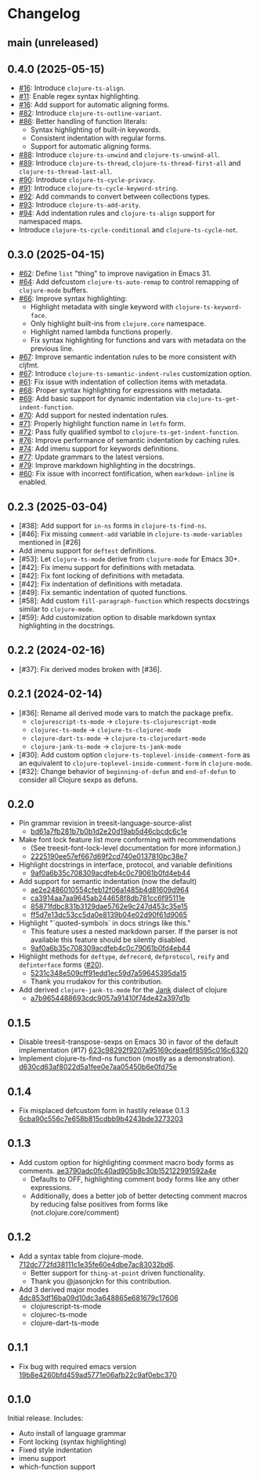 # Changelog

## main (unreleased)

## 0.4.0 (2025-05-15)

- [#16](https://github.com/clojure-emacs/clojure-ts-mode/issues/16): Introduce `clojure-ts-align`.
- [#11](https://github.com/clojure-emacs/clojure-ts-mode/issues/11): Enable regex syntax highlighting.
- [#16](https://github.com/clojure-emacs/clojure-ts-mode/issues/16): Add support for automatic aligning forms.
- [#82](https://github.com/clojure-emacs/clojure-ts-mode/issues/82): Introduce `clojure-ts-outline-variant`.
- [#86](https://github.com/clojure-emacs/clojure-ts-mode/pull/86): Better handling of function literals:
  - Syntax highlighting of built-in keywords.
  - Consistent indentation with regular forms.
  - Support for automatic aligning forms.
- [#88](https://github.com/clojure-emacs/clojure-ts-mode/pull/88): Introduce `clojure-ts-unwind` and `clojure-ts-unwind-all`.
- [#89](https://github.com/clojure-emacs/clojure-ts-mode/pull/89): Introduce `clojure-ts-thread`, `clojure-ts-thread-first-all` and
  `clojure-ts-thread-last-all`.
- [#90](https://github.com/clojure-emacs/clojure-ts-mode/pull/90): Introduce `clojure-ts-cycle-privacy`.
- [#91](https://github.com/clojure-emacs/clojure-ts-mode/pull/91): Introduce `clojure-ts-cycle-keyword-string`.
- [#92](https://github.com/clojure-emacs/clojure-ts-mode/pull/92): Add commands to convert between collections types.
- [#93](https://github.com/clojure-emacs/clojure-ts-mode/pull/93): Introduce `clojure-ts-add-arity`.
- [#94](https://github.com/clojure-emacs/clojure-ts-mode/pull/94): Add indentation rules and `clojure-ts-align` support for namespaced maps.
- Introduce `clojure-ts-cycle-conditional` and `clojure-ts-cycle-not`.

## 0.3.0 (2025-04-15)

- [#62](https://github.com/clojure-emacs/clojure-ts-mode/issues/62): Define `list` "thing" to improve navigation in Emacs 31.
- [#64](https://github.com/clojure-emacs/clojure-ts-mode/pull/64): Add defcustom `clojure-ts-auto-remap` to control remapping of `clojure-mode` buffers.
- [#66](https://github.com/clojure-emacs/clojure-ts-mode/pull/66): Improve syntax highlighting:
  - Highlight metadata with single keyword with `clojure-ts-keyword-face`.
  - Only highlight built-ins from `clojure.core` namespace.
  - Highlight named lambda functions properly.
  - Fix syntax highlighting for functions and vars with metadata on the previous
    line.
- [#67](https://github.com/clojure-emacs/clojure-ts-mode/pull/67): Improve semantic indentation rules to be more consistent with cljfmt.
- [#67](https://github.com/clojure-emacs/clojure-ts-mode/pull/67): Introduce `clojure-ts-semantic-indent-rules` customization option.
- [#61](https://github.com/clojure-emacs/clojure-ts-mode/issues/61): Fix issue with indentation of collection items with metadata.
- [#68](https://github.com/clojure-emacs/clojure-ts-mode/pull/68): Proper syntax highlighting for expressions with metadata.
- [#69](https://github.com/clojure-emacs/clojure-ts-mode/pull/69): Add basic support for dynamic indentation via `clojure-ts-get-indent-function`.
- [#70](https://github.com/clojure-emacs/clojure-ts-mode/pull/70): Add support for nested indentation rules.
- [#71](https://github.com/clojure-emacs/clojure-ts-mode/pull/71): Properly highlight function name in `letfn` form.
- [#72](https://github.com/clojure-emacs/clojure-ts-mode/pull/72): Pass fully qualified symbol to `clojure-ts-get-indent-function`.
- [#76](https://github.com/clojure-emacs/clojure-ts-mode/pull/76): Improve performance of semantic indentation by caching rules.
- [#74](https://github.com/clojure-emacs/clojure-ts-mode/issues/74): Add imenu support for keywords definitions.
- [#77](https://github.com/clojure-emacs/clojure-ts-mode/issues/77): Update grammars to the latest versions.
- [#79](https://github.com/clojure-emacs/clojure-ts-mode/pull/79): Improve markdown highlighting in the docstrings.
- [#60](https://github.com/clojure-emacs/clojure-ts-mode/issues/60): Fix issue with incorrect fontification, when `markdown-inline` is enabled.

## 0.2.3 (2025-03-04)

- [#38]: Add support for `in-ns` forms in `clojure-ts-find-ns`.
- [#46]: Fix missing `comment-add` variable in `clojure-ts-mode-variables` mentioned in [#26]
- Add imenu support for `deftest` definitions.
- [#53]: Let `clojure-ts-mode` derive from `clojure-mode` for Emacs 30+.
- [#42]: Fix imenu support for definitions with metadata.
- [#42]: Fix font locking of definitions with metadata.
- [#42]: Fix indentation of definitions with metadata.
- [#49]: Fix semantic indentation of quoted functions.
- [#58]: Add custom `fill-paragraph-function` which respects docstrings similar to
  `clojure-mode`.
- [#59]: Add customization option to disable markdown syntax highlighting in the
  docstrings.

## 0.2.2 (2024-02-16)

- [#37]: Fix derived modes broken with [#36].

## 0.2.1 (2024-02-14)

- [#36]: Rename all derived mode vars to match the package prefix.
    - `clojurescript-ts-mode` -> `clojure-ts-clojurescript-mode`
    - `clojurec-ts-mode` -> `clojure-ts-clojurec-mode`
    - `clojure-dart-ts-mode` -> `clojure-ts-clojuredart-mode`
    - `clojure-jank-ts-mode` -> `clojure-ts-jank-mode`
- [#30]: Add custom option `clojure-ts-toplevel-inside-comment-form` as an equivalent to `clojure-toplevel-inside-comment-form` in `clojure-mode`.
- [#32]: Change behavior of `beginning-of-defun` and `end-of-defun` to consider all Clojure sexps as defuns.

## 0.2.0

- Pin grammar revision in treesit-language-source-alist
    - [bd61a7fb281b7b0b1d2e20d19ab5d46cbcdc6c1e](https://github.com/clojure-emacs/clojure-ts-mode/commit/bd61a7fb281b7b0b1d2e20d19ab5d46cbcdc6c1e)
- Make font lock feature list more conforming with recommendations
    - (See treesit-font-lock-level documentation for more information.)
    - [2225190ee57ef667d69f2cd740e0137810bc38e7](https://github.com/clojure-emacs/clojure-ts-mode/commit/2225190ee57ef667d69f2cd740e0137810bc38e7)
- Highlight docstrings in interface, protocol, and variable definitions
    - [9af0a6b35c708309acdfeb4c0c79061b0fd4eb44](https://github.com/clojure-emacs/clojure-ts-mode/commit/9af0a6b35c708309acdfeb4c0c79061b0fd4eb44)
- Add support for semantic indentation (now the default)
    - [ae2e2486010554cfeb12f06a1485b4d81609d964](https://github.com/clojure-emacs/clojure-ts-mode/commit/ae2e2486010554cfeb12f06a1485b4d81609d964)
    - [ca3914aa7aa9645ab244658f8db781cc6f95111e](https://github.com/clojure-emacs/clojure-ts-mode/commit/ca3914aa7aa9645ab244658f8db781cc6f95111e)
    - [85871fdbc831b3129dae5762e9c247d453c35e15](https://github.com/clojure-emacs/clojure-ts-mode/commit/85871fdbc831b3129dae5762e9c247d453c35e15)
    - [ff5d7e13dc53cc5da0e8139b04e02d90f61d9065](https://github.com/clojure-emacs/clojure-ts-mode/commit/ff5d7e13dc53cc5da0e8139b04e02d90f61d9065)
- Highlight "\`quoted-symbols\`  in docs strings like this."
   - This feature uses a nested markdown parser.
     If the parser is not available this feature should be silently disabled.
    - [9af0a6b35c708309acdfeb4c0c79061b0fd4eb44](https://github.com/clojure-emacs/clojure-ts-mode/commit/9af0a6b35c708309acdfeb4c0c79061b0fd4eb44)
- Highlight methods for `deftype`, `defrecord`, `defprotocol`, `reify` and `definterface`
  forms ([#20](https://github.com/clojure-emacs/clojure-ts-mode/issues/20)).
    - [5231c348e509cff91edd1ec59d7a59645395da15](https://github.com/clojure-emacs/clojure-ts-mode/commit/5231c348e509cff91edd1ec59d7a59645395da15)
    - Thank you rrudakov for this contribution.
- Add derived `clojure-jank-ts-mode` for the [Jank](https://github.com/jank-lang/jank) dialect of clojure
    - [a7b9654488693cdc9057a91410f74de42a397d1b](https://github.com/clojure-emacs/clojure-ts-mode/commit/a7b9654488693cdc9057a91410f74de42a397d1b)

## 0.1.5

- Disable treesit-transpose-sexps on Emacs 30 in favor of the default implementation (#17) [623c98292f9207a95169cdeae6f8595c016c6320](https://github.com/clojure-emacs/clojure-ts-mode/commit/623c98292f9207a95169cdeae6f8595c016c6320)
- Implement clojure-ts-find-ns function (mostly as a demonstration). [d630cd63af8022d5a1fee0e7aa05450b6e0fd75e](https://github.com/clojure-emacs/clojure-ts-mode/commit/d630cd63af8022d5a1fee0e7aa05450b6e0fd75e)

## 0.1.4

- Fix misplaced defcustom form in hastily release 0.1.3 [6cba90c556c7e658b815cdbb9b4243bde3273203](https://github.com/clojure-emacs/clojure-ts-mode/commit/6cba90c556c7e658b815cdbb9b4243bde3273203)

## 0.1.3

- Add custom option for highlighting comment macro body forms as comments. [ae3790adc0fc40ad905b8c30b152122991592a4e](https://github.com/clojure-emacs/clojure-ts-mode/commit/ae3790adc0fc40ad905b8c30b152122991592a4e)
    - Defaults to OFF, highlighting comment body forms like any other expressions.
    - Additionally, does a better job of better detecting comment macros by reducing false positives from forms like (not.clojure.core/comment)

## 0.1.2

- Add a syntax table from clojure-mode. [712dc772fd38111c1e35fe60e4dbe7ac83032bd6](https://github.com/clojure-emacs/clojure-ts-mode/commit/712dc772fd38111c1e35fe60e4dbe7ac83032bd6).
    - Better support for `thing-at-point` driven functionality.
    - Thank you @jasonjckn for this contribution.
- Add 3 derived major modes [4dc853df16ba09d10dc3a648865e681679c17606](https://github.com/clojure-emacs/clojure-ts-mode/commit/4dc853df16ba09d10dc3a648865e681679c17606)
    - clojurescript-ts-mode
    - clojurec-ts-mode
    - clojure-dart-ts-mode

## 0.1.1

- Fix bug with required emacs version [19b8e4260bfd459ad5771e06afb22c9af0ebc370](https://github.com/clojure-emacs/clojure-ts-mode/commit/19b8e4260bfd459ad5771e06afb22c9af0ebc370)

## 0.1.0

Initial release. Includes:

- Auto install of language grammar
- Font locking (syntax highlighting)
- Fixed style indentation
- imenu support
- which-function support
